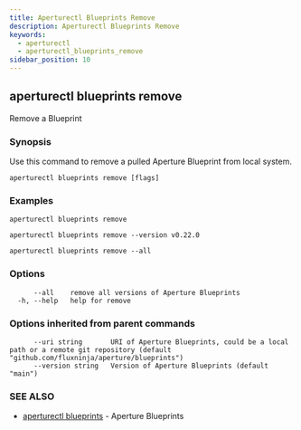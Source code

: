 ```yaml
---
title: Aperturectl Blueprints Remove
description: Aperturectl Blueprints Remove
keywords:
  - aperturectl
  - aperturectl_blueprints_remove
sidebar_position: 10
---
```


## aperturectl blueprints remove

Remove a Blueprint

### Synopsis

Use this command to remove a pulled Aperture Blueprint from local system.

```
aperturectl blueprints remove [flags]
```

### Examples

```
aperturectl blueprints remove

aperturectl blueprints remove --version v0.22.0

aperturectl blueprints remove --all
```

### Options

```
      --all    remove all versions of Aperture Blueprints
  -h, --help   help for remove
```

### Options inherited from parent commands

```
      --uri string       URI of Aperture Blueprints, could be a local path or a remote git repository (default "github.com/fluxninja/aperture/blueprints")
      --version string   Version of Aperture Blueprints (default "main")
```

### SEE ALSO

- [aperturectl blueprints](aperturectl_blueprints.md) - Aperture Blueprints
